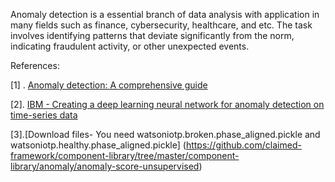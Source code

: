 Anomaly detection is a essential branch of data analysis with application in many fields such as finance, 
cybersecurity, healthcare, and etc. The task involves identifying patterns that deviate significantly from the norm, 
indicating fraudulent activity, or other unexpected events. 

References:

[1] . [Anomaly detection: A comprehensive guide](https://medium.com/@venujkvenk/anomaly-detection-techniques-a-comprehensive-guide-with-supervised-and-unsupervised-learning-67671cdc9680)

[2]. [IBM - Creating a deep learning neural network for anomaly detection on time-series data](https://developer.ibm.com/tutorials/iot-deep-learning-anomaly-detection-5/)

[3].[Download files- You need watsoniotp.broken.phase_aligned.pickle and watsoniotp.healthy.phase_aligned.pickle] (https://github.com/claimed-framework/component-library/tree/master/component-library/anomaly/anomaly-score-unsupervised)


